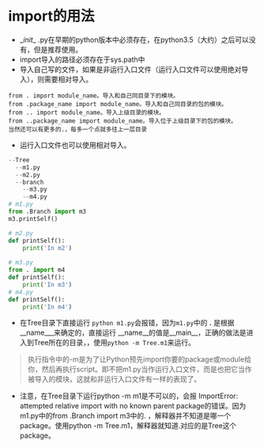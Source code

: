 # import的用法

+ \__init__ .py在早期的python版本中必须存在，在python3.5（大约）之后可以没有，但是推荐使用。
+ import导入的路径必须存在于sys.path中
+ 导入自己写的文件，如果是非运行入口文件（运行入口文件可以使用绝对导入），则需要相对导入。

```
from . import module_name。导入和自己同目录下的模块。
from .package_name import module_name。导入和自己同目录的包的模块。
from .. import module_name。导入上级目录的模块。
from ..package_name import module_name。导入位于上级目录下的包的模块。
当然还可以有更多的.，每多一个点就多往上一层目录
```

+ 运行入口文件也可以使用相对导入。

```python
--Tree
  --m1.py
  --m2.py
  --branch
    --m3.py
    --m4.py
# m1.py
from .Branch import m3
m3.printSelf()

# m2.py
def printSelf():
	print('In m2')
	
# m3.py
from . import m4
def printSelf():
	print('In m3')
# m4.py
def printSelf():
	print('In m4')

```

+ 在Tree目录下直接运行 `python m1.py`会报错，因为`m1.py`中的 **.** 是根据\_\_name\_\__来确定的，直接运行 \_\_name\_\_的值是\_\_main\_\_，正确的做法是进入到Tree所在的目录，，使用`python -m Tree.m1`来运行。

> 执行指令中的-m是为了让Python预先import你要的package或module给你，然后再执行script。即不把m1.py当作运行入口文件，而是也把它当作被导入的模块，这就和非运行入口文件有一样的表现了。

+ 注意，在Tree目录下运行python -m m1是不可以的，会报 ImportError: attempted relative import with no known parent package的错误。因为m1.py中的from .Branch import m3中的. ，解释器并不知道是哪一个package。使用python -m Tree.m1，解释器就知道.对应的是Tree这个package。